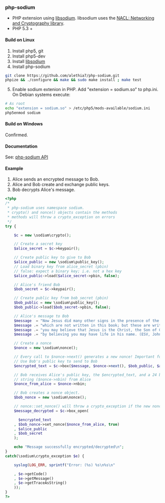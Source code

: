 ### php-sodium

+ PHP extension using [libsodium](https://github.com/jedisct1/libsodium.git). libsodium uses the [NACL: Networking and Cryptography library](http://nacl.cr.yp.to/).
+ PHP 5.3 +

#### Build on Linux

1. Install php5, git
2. Install php5-dev
3. Install [libsodium](https://github.com/jedisct1/libsodium.git)
4. Install php-sodium
```bash
git clone https://github.com/alethia7/php-sodium.git
phpize && ./configure && make && sudo make install ; make test
```

5. Enable sodium extenion in PHP. Add "extension = sodium.so" to php.ini. On Debian systems execute:
```bash
# As root
echo "extension = sodium.so" > /etc/php5/mods-available/sodium.ini
php5enmod sodium 
```

#### Build on Windows

Confirmed.

#### Documentation

See: [php-sodium API](docs/api.md)

#### Example

1. Alice sends an encrypted message to Bob. 
2. Alice and Bob create and exchange public keys.
3. Bob decrypts Alice's message.
```php
<?php
/*
 * php-sodium uses namespace sodium.
 * crypto() and nonce() objects contain the methods
 * methods will throw a crypto_exception on errors
 */
try {

    $c = new \sodium\crypto();

    // Create a secret key
    $alice_secret = $c->keypair();

    // Create public key to give to Bob
    $alice_public = new \sodium\public_key();
    // Load binary key from alice_secret (pbin)
    // false: expect a binary key; i.e. not a hex key 
    $alice_public->load($alice_secret->pbin, false);

    // Alice's friend Bob 
    $bob_secret = $c->keypair();

    // Create public key from bob_secret (pbin)
    $bob_public = new \sodium\public_key();
    $bob_public->load($bob_secret->pbin, false);

    // Alice's message to Bob
    $message  = "Now Jesus did many other signs in the presence of the disciples,";
    $message .= "which are not written in this book; but these are written so that";
    $message .= "you may believe that Jesus is the Christ, the Son of God, and that";
    $message .= "by believing you may have life in his name. (ESV, John 20:30:31)";

    // Create a nonce
    $nonce = new \sodium\nonce();

    // Every call to $nonce->next() generates a new nonce! Important for crypto_box
    // Use Bob's public key to send to Bob 
    $encrypted_text = $c->box($message, $nonce->next(), $bob_public, $alice_secret);

    // Bob receives Alice's public key, the $encrypted_text, and a 24 byte nonce 
    // string ($nonce->nbin) from Alice 
    $nonce_from_alice = $nonce->nbin;

    // Bob creates a nonce object.
    $bob_nonce = new \sodium\nonce();

    // nonce::set_nonce() will throw a crypto_exception if the new nonce < the last nonce.
    $message_decrypted = $c->box_open(

	  $encrypted_text
	, $bob_nonce->set_nonce($nonce_from_alice, true)
	, $alice_public
	, $bob_secret
    );

    echo "Message successfully encrypted/decrypted\n";
}
catch(\sodium\crypto_exception $e) {

    syslog(LOG_ERR, sprintf("Error: (%s) %s\n%s\n"

	, $e->getCode()
	, $e->getMessage()
	, $e->getTraceAsString()
    ));
}
?>
```
